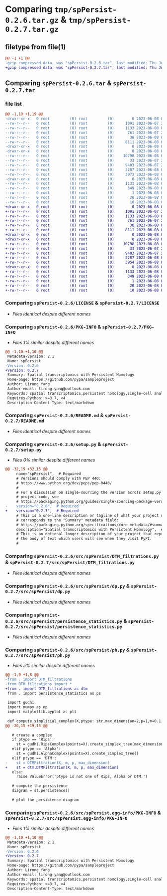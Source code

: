 # Comparing `tmp/spPersist-0.2.6.tar.gz` & `tmp/spPersist-0.2.7.tar.gz`

## filetype from file(1)

```diff
@@ -1 +1 @@
-gzip compressed data, was "spPersist-0.2.6.tar", last modified: Thu Jun  8 00:03:48 2023, max compression
+gzip compressed data, was "spPersist-0.2.7.tar", last modified: Thu Jun  8 00:07:46 2023, max compression
```

## Comparing `spPersist-0.2.6.tar` & `spPersist-0.2.7.tar`

### file list

```diff
@@ -1,19 +1,19 @@
-drwxr-xr-x   0 root         (0) root         (0)        0 2023-06-08 00:03:48.008565 spPersist-0.2.6/
--rw-r--r--   0 root         (0) root         (0)     1091 2023-06-07 23:31:47.000000 spPersist-0.2.6/LICENSE
--rw-r--r--   0 root         (0) root         (0)     1133 2023-06-08 00:03:48.008565 spPersist-0.2.6/PKG-INFO
--rw-r--r--   0 root         (0) root         (0)      761 2023-06-07 23:31:47.000000 spPersist-0.2.6/README.md
--rw-r--r--   0 root         (0) root         (0)       38 2023-06-08 00:03:48.008565 spPersist-0.2.6/setup.cfg
--rw-r--r--   0 root         (0) root         (0)     8111 2023-06-08 00:03:29.000000 spPersist-0.2.6/setup.py
-drwxr-xr-x   0 root         (0) root         (0)        0 2023-06-08 00:03:48.005565 spPersist-0.2.6/src/
-drwxr-xr-x   0 root         (0) root         (0)        0 2023-06-08 00:03:48.007565 spPersist-0.2.6/src/spPersist/
--rw-r--r--   0 root         (0) root         (0)    10798 2023-06-08 00:00:39.000000 spPersist-0.2.6/src/spPersist/DTM_filtrations.py
--rw-r--r--   0 root         (0) root         (0)       33 2023-06-07 23:30:58.000000 spPersist-0.2.6/src/spPersist/__init__.py
--rw-r--r--   0 root         (0) root         (0)     9403 2023-06-07 23:30:58.000000 spPersist-0.2.6/src/spPersist/dp.py
--rw-r--r--   0 root         (0) root         (0)     3287 2023-06-08 00:00:39.000000 spPersist-0.2.6/src/spPersist/persistence_statistics.py
--rw-r--r--   0 root         (0) root         (0)     3973 2023-06-08 00:01:56.000000 spPersist-0.2.6/src/spPersist/ph.py
-drwxr-xr-x   0 root         (0) root         (0)        0 2023-06-08 00:03:48.008565 spPersist-0.2.6/src/spPersist.egg-info/
--rw-r--r--   0 root         (0) root         (0)     1133 2023-06-08 00:03:47.000000 spPersist-0.2.6/src/spPersist.egg-info/PKG-INFO
--rw-r--r--   0 root         (0) root         (0)      349 2023-06-08 00:03:48.000000 spPersist-0.2.6/src/spPersist.egg-info/SOURCES.txt
--rw-r--r--   0 root         (0) root         (0)        1 2023-06-08 00:03:47.000000 spPersist-0.2.6/src/spPersist.egg-info/dependency_links.txt
--rw-r--r--   0 root         (0) root         (0)       20 2023-06-08 00:03:48.000000 spPersist-0.2.6/src/spPersist.egg-info/requires.txt
--rw-r--r--   0 root         (0) root         (0)       10 2023-06-08 00:03:48.000000 spPersist-0.2.6/src/spPersist.egg-info/top_level.txt
+drwxr-xr-x   0 root         (0) root         (0)        0 2023-06-08 00:07:46.740551 spPersist-0.2.7/
+-rw-r--r--   0 root         (0) root         (0)     1091 2023-06-07 23:31:47.000000 spPersist-0.2.7/LICENSE
+-rw-r--r--   0 root         (0) root         (0)     1133 2023-06-08 00:07:46.740551 spPersist-0.2.7/PKG-INFO
+-rw-r--r--   0 root         (0) root         (0)      761 2023-06-07 23:31:47.000000 spPersist-0.2.7/README.md
+-rw-r--r--   0 root         (0) root         (0)       38 2023-06-08 00:07:46.740551 spPersist-0.2.7/setup.cfg
+-rw-r--r--   0 root         (0) root         (0)     8111 2023-06-08 00:07:32.000000 spPersist-0.2.7/setup.py
+drwxr-xr-x   0 root         (0) root         (0)        0 2023-06-08 00:07:46.737551 spPersist-0.2.7/src/
+drwxr-xr-x   0 root         (0) root         (0)        0 2023-06-08 00:07:46.739551 spPersist-0.2.7/src/spPersist/
+-rw-r--r--   0 root         (0) root         (0)    10798 2023-06-08 00:00:39.000000 spPersist-0.2.7/src/spPersist/DTM_filtrations.py
+-rw-r--r--   0 root         (0) root         (0)       33 2023-06-07 23:30:58.000000 spPersist-0.2.7/src/spPersist/__init__.py
+-rw-r--r--   0 root         (0) root         (0)     9403 2023-06-07 23:30:58.000000 spPersist-0.2.7/src/spPersist/dp.py
+-rw-r--r--   0 root         (0) root         (0)     3287 2023-06-08 00:00:39.000000 spPersist-0.2.7/src/spPersist/persistence_statistics.py
+-rw-r--r--   0 root         (0) root         (0)     3954 2023-06-08 00:07:10.000000 spPersist-0.2.7/src/spPersist/ph.py
+drwxr-xr-x   0 root         (0) root         (0)        0 2023-06-08 00:07:46.739551 spPersist-0.2.7/src/spPersist.egg-info/
+-rw-r--r--   0 root         (0) root         (0)     1133 2023-06-08 00:07:46.000000 spPersist-0.2.7/src/spPersist.egg-info/PKG-INFO
+-rw-r--r--   0 root         (0) root         (0)      349 2023-06-08 00:07:46.000000 spPersist-0.2.7/src/spPersist.egg-info/SOURCES.txt
+-rw-r--r--   0 root         (0) root         (0)        1 2023-06-08 00:07:46.000000 spPersist-0.2.7/src/spPersist.egg-info/dependency_links.txt
+-rw-r--r--   0 root         (0) root         (0)       20 2023-06-08 00:07:46.000000 spPersist-0.2.7/src/spPersist.egg-info/requires.txt
+-rw-r--r--   0 root         (0) root         (0)       10 2023-06-08 00:07:46.000000 spPersist-0.2.7/src/spPersist.egg-info/top_level.txt
```

### Comparing `spPersist-0.2.6/LICENSE` & `spPersist-0.2.7/LICENSE`

 * *Files identical despite different names*

### Comparing `spPersist-0.2.6/PKG-INFO` & `spPersist-0.2.7/PKG-INFO`

 * *Files 1% similar despite different names*

```diff
@@ -1,10 +1,10 @@
 Metadata-Version: 2.1
 Name: spPersist
-Version: 0.2.6
+Version: 0.2.7
 Summary: Spatial transcriptomics with Persistent Homology
 Home-page: https://github.com/pypa/sampleproject
 Author: Lirong Yang
 Author-email: lirong.yang@outlook.com
 Keywords: spatial transcriptomics,persistent homology,single-cell analysis
 Requires-Python: >=3.7, <4
 Description-Content-Type: text/markdown
```

### Comparing `spPersist-0.2.6/README.md` & `spPersist-0.2.7/README.md`

 * *Files identical despite different names*

### Comparing `spPersist-0.2.6/setup.py` & `spPersist-0.2.7/setup.py`

 * *Files 0% similar despite different names*

```diff
@@ -32,15 +32,15 @@
     name="spPersist",  # Required
     # Versions should comply with PEP 440:
     # https://www.python.org/dev/peps/pep-0440/
     #
     # For a discussion on single-sourcing the version across setup.py and the
     # project code, see
     # https://packaging.python.org/guides/single-sourcing-package-version/
-    version="0.2.6",  # Required
+    version="0.2.7",  # Required
     # This is a one-line description or tagline of what your project does. This
     # corresponds to the "Summary" metadata field:
     # https://packaging.python.org/specifications/core-metadata/#summary
     description="Spatial transcriptomics with Persistent Homology",  # Optional
     # This is an optional longer description of your project that represents
     # the body of text which users will see when they visit PyPI.
     #
```

### Comparing `spPersist-0.2.6/src/spPersist/DTM_filtrations.py` & `spPersist-0.2.7/src/spPersist/DTM_filtrations.py`

 * *Files identical despite different names*

### Comparing `spPersist-0.2.6/src/spPersist/dp.py` & `spPersist-0.2.7/src/spPersist/dp.py`

 * *Files identical despite different names*

### Comparing `spPersist-0.2.6/src/spPersist/persistence_statistics.py` & `spPersist-0.2.7/src/spPersist/persistence_statistics.py`

 * *Files identical despite different names*

### Comparing `spPersist-0.2.6/src/spPersist/ph.py` & `spPersist-0.2.7/src/spPersist/ph.py`

 * *Files 5% similar despite different names*

```diff
@@ -1,9 +1,8 @@
-from . import DTM_filtrations
-from DTM_filtrations import *
+from . import DTM_filtrations as dtm
 from . import persistence_statistics as ps
 
 import gudhi
 import numpy as np
 import matplotlib.pyplot as plt
 
 def compute_simplicial_complex(X,ptype: str,max_dimension=2,p=1,m=0.1,is_plot=False):
@@ -20,15 +19,15 @@
 
   # create a complex
   if ptype == 'Rips':
     st = gudhi.RipsComplex(points=X).create_simplex_tree(max_dimension)
   elif ptype == 'Alpha':
     st = gudhi.AlphaComplex(points=X).create_simplex_tree()
   elif ptype == 'DTM':
-    st = DTMFiltration(X, m, p, max_dimension)
+    st = dtm.DTMFiltration(X, m, p, max_dimension)
   else:
     raise ValueError('ptype is not one of Rips, Alpha or DTM.')
 
   # compute the persistence
   diagram = st.persistence()                                       
 
   # plot the persistence diagram
```

### Comparing `spPersist-0.2.6/src/spPersist.egg-info/PKG-INFO` & `spPersist-0.2.7/src/spPersist.egg-info/PKG-INFO`

 * *Files 1% similar despite different names*

```diff
@@ -1,10 +1,10 @@
 Metadata-Version: 2.1
 Name: spPersist
-Version: 0.2.6
+Version: 0.2.7
 Summary: Spatial transcriptomics with Persistent Homology
 Home-page: https://github.com/pypa/sampleproject
 Author: Lirong Yang
 Author-email: lirong.yang@outlook.com
 Keywords: spatial transcriptomics,persistent homology,single-cell analysis
 Requires-Python: >=3.7, <4
 Description-Content-Type: text/markdown
```

